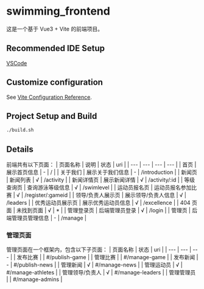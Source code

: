 # swimming_frontend

这是一个基于 Vue3 + Vite 的前端项目。

## Recommended IDE Setup

[VSCode](https://code.visualstudio.com/)

## Customize configuration

See [Vite Configuration Reference](https://vite.dev/config/).

## Project Setup and Build

```sh
./build.sh
```

## Details
前端共有以下页面：
| 页面名称 | 说明 | 状态 | uri |
| --- | --- | --- | --- |
| 首页 | 展示首页信息 | - | / |
| 关于我们 | 展示关于我们信息 | - | /introduction |
| 新闻页 | 新闻列表 | √ | /activity |
| 新闻详情页 | 展示新闻详情 | √ | /activity/:id |
| 等级查询页 | 查询游泳等级信息 | √ | /swimlevel |
| 运动员报名页 | 运动员报名参加比赛 | √ | /register/:gameid |
| 领导/负责人展示页 | 展示领导/负责人信息 | √ | /leaders |
| 优秀运动员展示页 | 展示优秀运动员信息 | √ | /excellence |
| 404 页面 | 未找到页面 | √ | * |
| 管理登录页 | 后端管理员登录 | √ | /login |
| 管理页 | 后端管理员管理信息 | - | /manage |


### 管理页面
管理页面在一个框架内，包含以下子页面：
| 页面名称 | 状态 | uri |
| --- | --- | --- |
| 发布比赛 |   | #/publish-game |
| 管理比赛 |   | #/manage-game |
| 发布新闻 | - | #/publish-news |
| 管理新闻 | √ | #/manage-news |
| 管理运动员 | √ | #/manage-athletes |
| 管理领导/负责人 | √ | #/manage-leaders |
| 管理管理员 |   | #/manage-admins |